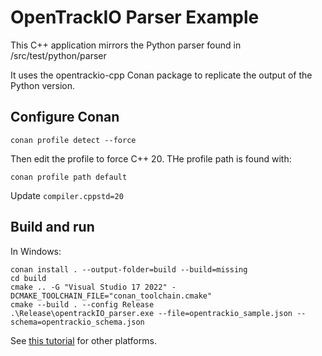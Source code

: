 # OpenTrackIO Parser Example

This C++ application mirrors the Python parser found in /src/test/python/parser

It uses the opentrackio-cpp Conan package to replicate the output of the Python
version.

## Configure Conan
```
conan profile detect --force
```
Then edit the profile to force C++ 20. THe profile path is found with:
```
conan profile path default
```
Update `compiler.cppstd=20`

## Build and run

In Windows:
```
conan install . --output-folder=build --build=missing
cd build
cmake .. -G "Visual Studio 17 2022" -DCMAKE_TOOLCHAIN_FILE="conan_toolchain.cmake"
cmake --build . --config Release
.\Release\opentrackIO_parser.exe --file=opentrackio_sample.json --schema=opentrackio_schema.json
```

See [this tutorial](https://docs.conan.io/2/tutorial/consuming_packages/build_simple_cmake_project.html) for other platforms.
